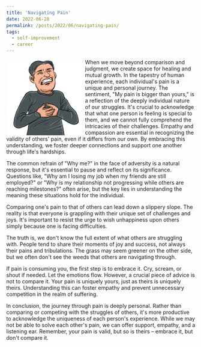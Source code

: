 ```yaml
---
title: 'Navigating Pain'
date: 2022-06-28
permalink: /posts/2022/06/navigating-pain/
tags:
  - self-improvement
  - career
---
```


<img width="200" alt="pain" src="/images/posts/navigating-pain.png" style="float: left; margin-right: 10px;" /> When we move beyond comparison and judgment, we create space for healing and mutual growth. In the tapestry of human experience, each individual's pain is a unique and personal journey. The sentiment, "My pain is bigger than yours," is a reflection of the deeply individual nature of our struggles. It's crucial to acknowledge that what one person is feeling is special to them, and we cannot fully comprehend the intricacies of their challenges. Empathy and compassion are essential in recognizing the validity of others' pain, even if it differs from our own. By embracing this understanding, we foster deeper connections and support one another through life's hardships.

The common refrain of "Why me?" in the face of adversity is a natural response, but it's essential to pause and reflect on its significance. Questions like, "Why am I losing my job when my friends are still employed?" or "Why is my relationship not progressing while others are reaching milestones?" often arise, but the key lies in understanding the meaning these situations hold for the individual.

Comparing one's pain to that of others can lead down a slippery slope. The reality is that everyone is grappling with their unique set of challenges and joys. It's important to resist the urge to wish unhappiness upon others simply because one is facing difficulties.

The truth is, we don't know the full extent of what others are struggling with. People tend to share their moments of joy and success, not always their pains and tribulations. The grass may seem greener on the other side, but we often don't see the weeds that others are navigating through.

If pain is consuming you, the first step is to embrace it. Cry, scream, or shout if needed. Let the emotions flow. However, a crucial piece of advice is not to compare it. Your pain is uniquely yours, just as theirs is uniquely theirs. Understanding this can foster empathy and prevent unnecessary competition in the realm of suffering.

In conclusion, the journey through pain is deeply personal. Rather than comparing or competing with the struggles of others, it's more productive to acknowledge the uniqueness of each person's experience. While we may not be able to solve each other's pain, we can offer support, empathy, and a listening ear. Remember, your pain is valid, but so is theirs – embrace it, but don't compare it.
